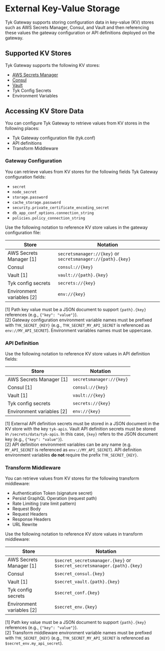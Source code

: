 # External Key-Value Storage

Tyk Gateway supports storing configuration data in key-value (KV) stores such as AWS Secrets Manager, Consul, and Vault
and then referencing these values the gateway configuration or API definitions deployed on the gateway.

## Supported KV Stores

Tyk Gateway supports the following KV stores:

- [AWS Secrets Manager](https://aws.amazon.com/secrets-manager/)
- [Consul](https://www.consul.io/)
- [Vault](https://www.vaultproject.io/)
- Tyk Config Secrets
- Environment Variables

## Accessing KV Store Data

You can configure Tyk Gateway to retrieve values from KV stores in the following places:

- Tyk Gateway configuration file (tyk.conf)
- API definitions
- Transform Middleware

### Gateway Configuration

You can retrieve values from KV stores for the following fields Tyk Gateway configuration fields:

- `secret`
- `node_secret`
- `storage.password`
- `cache_storage.password`
- `security.private_certificate_encoding_secret`
- `db_app_conf_options.connection_string`
- `policies.policy_connection_string`

Use the following notation to reference KV store values in the gateway configuration file:

| Store                       | Notation                                                    |
|-----------------------------|-------------------------------------------------------------|
| AWS Secrets Manager \[1\]   | `secretsmanager://{key}` or `secretsmanager://{path}.{key}` |
| Consul                      | `consul://{key}`                                            |
| Vault  \[1\]                | `vault://{path}.{key}`                                      |
| Tyk config secrets          | `secrets://{key}`                                           |
| Environment variables \[2\] | `env://{key}`                                               |

\[1\] Path key value must be a JSON document to support `{path}.{key}` references (e.g., `{"key": "value"}`).\
\[2\] Gateway configuration environment variable names must be prefixed with `TYK_SECRET_{KEY}` (e.g.,
`TYK_SECRET_MY_API_SECRET` is referenced as `env://MY_API_SECRET`). Environment variables names must be uppercase.

### API Definition

Use the following notation to reference KV store values in API definition fields:

| Store                       | Notation                 |
|-----------------------------|--------------------------|
| AWS Secrets Manager \[1\]   | `secretsmanager://{key}` |
| Consul \[1\]                | `consul://{key}`         |
| Vault \[1\]                 | `vault://{key}`          |
| Tyk config secrets          | `secrets://{key}`        |
| Environment variables \[2\] | `env://{key}`            |

\[1\] External API definition secrets must be stored in a JSON document in the KV store with the key `tyk-apis`.
Vault API definition secrets must be stored in `/secrets/data/tyk-apis`. In this case, `{key}` refers to the JSON 
document key (e.g., `{"key": "value"}`).\
\[2\] API definition environment variables can be any name (e.g. `MY_API_SECRET` is referenced as
`env://MY_API_SECRET`). API definition environment variables **do not** require the prefix `TYK_SECRET_{KEY}`.

### Transform Middleware

You can retrieve values from KV stores for the following transform middleware:

- Authentication Token (signature secret)
- Persist GraphQL Operation (request path)
- Rate Limiting (rate limit pattern)
- Request Body
- Request Headers
- Response Headers
- URL Rewrite

Use the following notation to reference KV store values in transform middleware:

| Store                       | Notation                                                                |
|-----------------------------|-------------------------------------------------------------------------|
| AWS Secrets Manager \[1\]   | `$secret_secretsmanager.{key}` or `$secret_secretsmanager.{path}.{key}` |
| Consul                      | `$secret_consul.{key}`                                                  |
| Vault  \[1\]                | `$secret_vault.{path}.{key}`                                            |
| Tyk config secrets          | `$secret_conf.{key}`                                                    |
| Environment variables \[2\] | `$secret_env.{key}`                                                     |

\[1\] Path key value must be a JSON document to support `{path}.{key}` references (e.g., `{"key": "value"}`).\
\[2\] Transform middleware environment variable names must be prefixed with `TYK_SECRET_{KEY}` (e.g.,
`TYK_SECRET_MY_API_SECRET` is referenced as `$secret_env.my_api_secret`).
